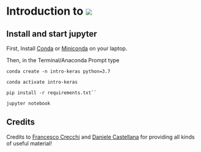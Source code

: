 # Introduction to ![](https://s3.amazonaws.com/keras.io/img/keras-logo-2018-large-1200.png)

## Install and start jupyter

First, Install [Conda](https://docs.conda.io/projects/conda/en/latest/user-guide/install/) or [Miniconda](https://docs.conda.io/en/latest/miniconda.html) on your laptop.

Then, in the Terminal/Anaconda Prompt type


    conda create -n intro-keras python=3.7

    conda activate intro-keras

    pip install -r requirements.txt``
    
    jupyter notebook


## Credits

Credits to [Francesco Crecchi](https://github.com/FrancescoCrecchi) and [Daniele Castellana](https://github.com/danielecastellana22) for providing all kinds of useful material!
